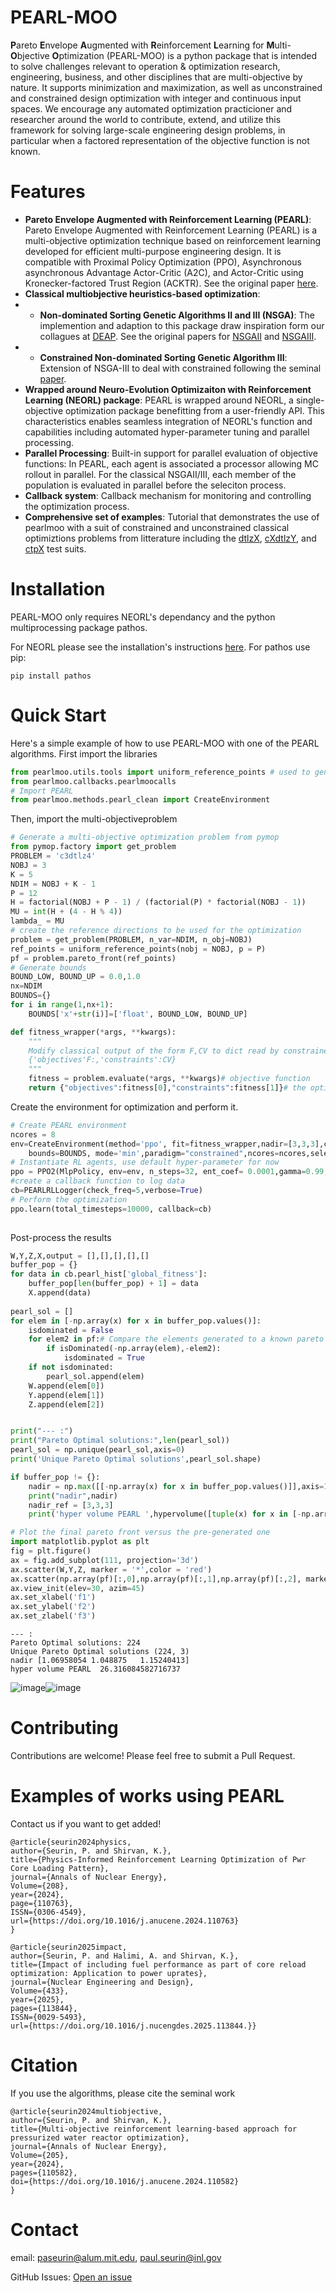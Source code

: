 # PEARL-MOO
 **P**areto **E**nvelope **A**ugmented with **R**einforcement **L**earning for **M**ulti-**O**bjective **O**ptimization (PEARL-MOO) is a python package that is intended to solve challenges relevant to operation & optimization research, engineering, business, and other disciplines that are multi-objective by nature. It supports minimization and maximization, as well as unconstrained and constrained design optimization with integer and continuous input spaces. We encourage any automated optimization practicioner and researcher around the world to contribute, extend, and utilize this framework for solving large-scale engineering design problems, in particular when a factored representation of the objective function is not known.
# Features
  * **Pareto Envelope Augmented with Reinforcement Learning (PEARL)**: Pareto Envelope Augmented with Reinforcement Learning (PEARL) is a multi-objective optimization technique based on reinforcement learning developed for efficient multi-purpose engineering design. It is compatible with Proximal Policy Optimization (PPO), Asynchronous asynchronous Advantage Actor-Critic (A2C), and Actor-Critic using Kronecker-factored Trust Region (ACKTR). See the original paper [here](https://www.sciencedirect.com/science/article/pii/S0306454924002457).
  * **Classical multiobjective heuristics-based optimization**:
  * * **Non-dominated Sorting Genetic Algorithms II and III (NSGA)**: The implemention and adaption to this package draw inspiration form our collagues at [DEAP](https://deap.readthedocs.io/en/master/). See the original papers for [NSGAII](https://www.scopus.com/record/display.uri?eid=2-s2.0-0036530772&origin=inward) and [NSGAIII](https://ieeexplore.ieee.org/document/6600851).
  * * **Constrained Non-dominated Sorting Genetic Algorithm III**: Extension of NSGA-III to deal with constrained following the seminal [paper](https://www.scopus.com/record/display.uri?eid=2-s2.0-84905579836&origin=inward).
  * **Wrapped around Neuro-Evolution Optimizaiton with Reinforcement Learning (NEORL) package**: PEARL is wrapped around NEORL, a single-objective optimization package  benefitting from a user-friendly API. This characteristics enables seamless integration of NEORL's function and capabilities including automated hyper-parameter tuning and parallel processing.
  * **Parallel Processing**: Built-in support for parallel evaluation of objective functions: In PEARL, each agent is associated a processor allowing MC rollout in parallel. For the classical NSGAII/III, each member of the population is evaluated in parallel before the seleciton process.
 * **Callback system**: Callback mechanism for monitoring and controlling the optimization process.
 * **Comprehensive set of examples**: Tutorial that demonstrates the use of pearlmoo with a suit of constrained and unconstrained classical optimiztions problems from litterature including the [dtlzX](https://ieeexplore.ieee.org/document/1007032), [cXdtlzY](https://www.scopus.com/record/display.uri?eid=2-s2.0-84905579836&origin=inward), and [ctpX](https://dl.acm.org/doi/10.5555/647889.736526) test suits.

# Installation
PEARL-MOO only requires NEORL's dependancy and the python multiprocessing package pathos.

For NEORL please see the installation's instructions [here](https://neorl.readthedocs.io/en/latest/guide/detinstall.html). For pathos use pip:
```
pip install pathos
```

# Quick Start
Here's a simple example of how to use PEARL-MOO with one of the PEARL algorithms. First import the libraries
```python
from pearlmoo.utils.tools import uniform_reference_points # used to generate approprietaly spaced pareto front
from pearlmoo.callbacks.pearlmoocalls
# Import PEARL
from pearlmoo.methods.pearl_clean import CreateEnvironment

```
Then, import the multi-objectiveproblem
```python
# Generate a multi-objective optimization problem from pymop
from pymop.factory import get_problem
PROBLEM = 'c3dtlz4'
NOBJ = 3
K = 5
NDIM = NOBJ + K - 1
P = 12
H = factorial(NOBJ + P - 1) / (factorial(P) * factorial(NOBJ - 1))
MU = int(H + (4 - H % 4))
lambda_ = MU
# create the reference directions to be used for the optimization
problem = get_problem(PROBLEM, n_var=NDIM, n_obj=NOBJ)
ref_points = uniform_reference_points(nobj = NOBJ, p = P)
pf = problem.pareto_front(ref_points)
# Generate bounds
BOUND_LOW, BOUND_UP = 0.0,1.0
nx=NDIM
BOUNDS={}
for i in range(1,nx+1):
    BOUNDS['x'+str(i)]=['float', BOUND_LOW, BOUND_UP]

def fitness_wrapper(*args, **kwargs):
    """
    Modify classical output of the form F,CV to dict read by constrained multi-objective versions
    {'objectives'F:,'constraints':CV}
    """
    fitness = problem.evaluate(*args, **kwargs)# objective function
    return {"objectives":fitness[0],"constraints":fitness[1]}# the optimizer accept a dictionary
```
Create the environment for optimization and perform it.
```python
# Create PEARL environment
ncores = 8
env=CreateEnvironment(method='ppo', fit=fitness_wrapper,nadir=[3,3,3],cl_penalty=92,buffer_size = 92,
    bounds=BOUNDS, mode='min',paradigm="constrained",ncores=ncores,selection='niching',sorting="standard",ref_points = ref_points)
# Instantiate RL agents, use default hyper-parameter for now
ppo = PPO2(MlpPolicy, env=env, n_steps=32, ent_coef= 0.0001,gamma=0.99, learning_rate=0.0025, vf_coef=0.5, max_grad_norm=0.5, lam=0.95, nminibatches=4, noptepochs=10, cliprange=0.2)                      
#create a callback function to log data
cb=PEARLRLLogger(check_freq=5,verbose=True)
# Perform the optimization
ppo.learn(total_timesteps=10000, callback=cb)
                             
```
Post-process the results
```python
W,Y,Z,X,output = [],[],[],[],[]
buffer_pop = {}
for data in cb.pearl_hist['global_fitness']:
    buffer_pop[len(buffer_pop) + 1] = data
    X.append(data)
            
pearl_sol = []
for elem in [-np.array(x) for x in buffer_pop.values()]:
    isdominated = False
    for elem2 in pf:# Compare the elements generated to a known pareto front
        if isDominated(-np.array(elem),-elem2):
            isdominated = True
    if not isdominated:
        pearl_sol.append(elem)
    W.append(elem[0])
    Y.append(elem[1])
    Z.append(elem[2])


print("--- :")
print("Pareto Optimal solutions:",len(pearl_sol))
pearl_sol = np.unique(pearl_sol,axis=0)
print('Unique Pareto Optimal solutions',pearl_sol.shape)

if buffer_pop != {}:
    nadir = np.max([[-np.array(x) for x in buffer_pop.values()]],axis=1)[0]
    print("nadir",nadir)
    nadir_ref = [3,3,3]
    print('hyper volume PEARL ',hypervolume([tuple(x) for x in [-np.array(x) for x in buffer_pop.values()]], np.array(nadir_ref)))

# Plot the final pareto front versus the pre-generated one
import matplotlib.pyplot as plt
fig = plt.figure()
ax = fig.add_subplot(111, projection='3d')
ax.scatter(W,Y,Z, marker = '*',color = 'red')
ax.scatter(np.array(pf)[:,0],np.array(pf)[:,1],np.array(pf)[:,2], marker = 'x',color = 'black')
ax.view_init(elev=30, azim=45)
ax.set_xlabel('f1')
ax.set_ylabel('f2')
ax.set_zlabel('f3')
```
```
--- :
Pareto Optimal solutions: 224
Unique Pareto Optimal solutions (224, 3)
nadir [1.06958054 1.048875   1.15240413]
hyper volume PEARL  26.316084582716737
```
![image](https://media.github.inl.gov/user/1229/files/eb515c82-592a-4981-9802-2c03779ad656)![image](https://media.github.inl.gov/user/1229/files/e0d69363-8705-4256-9a20-0a8f0aab01d2)

# Contributing
Contributions are welcome! Please feel free to submit a Pull Request.

# Examples of works using PEARL
Contact us if you want to get added!
```
@article{seurin2024physics,
author={Seurin, P. and Shirvan, K.},
title={Physics-Informed Reinforcement Learning Optimization of Pwr Core Loading Pattern},
journal={Annals of Nuclear Energy},
Volume={208},
year={2024},
page={110763},
ISSN={0306-4549},
url={https://doi.org/10.1016/j.anucene.2024.110763}
}
```

```
@article{seurin2025impact,
author={Seurin, P. and Halimi, A. and Shirvan, K.},
title={Impact of including fuel performance as part of core reload optimization: Application to power uprates},
journal={Nuclear Engineering and Design},
Volume={433},
year={2025},
pages={113844},
ISSN={0029-5493},
url={https://doi.org/10.1016/j.nucengdes.2025.113844.}}
```

# Citation
If you use the algorithms, please cite the seminal work
```
@article{seurin2024multiobjective,
author={Seurin, P. and Shirvan, K.},
title={Multi-objective reinforcement learning-based approach for pressurized water reactor optimization},
journal={Annals of Nuclear Energy},
Volume={205},
year={2024},
pages={110582},
doi={https://doi.org/10.1016/j.anucene.2024.110582}
}

```

# Contact
email: paseurin@alum.mit.edu, paul.seurin@inl.gov

GitHub Issues: [Open an issue](https://github.com/pseur/PEARL-MOO/issues)
